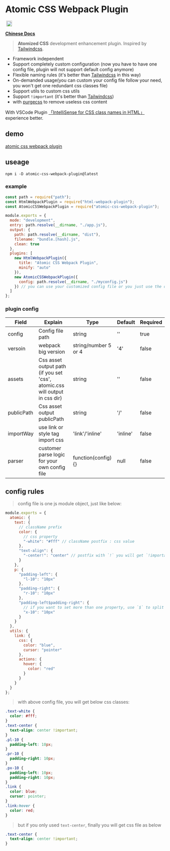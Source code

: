 # Atomic CSS Webpack Plugin

 <a href='https://www.npmjs.com/package/atomic-css-webpack-plugin' style='margin: 0 0.2rem;' />
    <img src='https://img.shields.io/npm/v/atomic-css-webpack-plugin' alt='npm version' height='18'>
  </a>

**[Chinese Docs](./README.zh.md)**

> **Atomized CSS** development enhancement plugin. Inspired by [Tailwindcss](https://www.tailwindcss.cn/).

- Framework independent
- Support completely custom configuration (now you have to have one config file, plugin will not support default config anymore)
- Flexible naming rules (it's better than [Tailwindcss](https://www.tailwindcss.cn/) in this way)
- On-demanded usage(you can custom your config file follow your need, you won't get one redundant css classes file)
- Support utils to custom css utils
- Support `!important` (it's better than [Tailwindcss](https://www.tailwindcss.cn/))
- with [purgecss](https://purgecss.com/) to remove useless css content

With VSCode Plugin [「IntelliSense for CSS class names in HTML」](https://marketplace.visualstudio.com/items?itemName=Zignd.html-css-class-completion)experience better.

## demo

[atomic css webpack plugin](https://atomic-css-webpack-plugin.vercel.app/)

## useage

`npm i -D atomic-css-webpack-plugin@latest`

### example

```javascript
const path = require("path");
const HtmlWebpackPlugin = require("html-webpack-plugin");
const AtomicCSSWebpackPlugin = require("atomic-css-webpack-plugin");

module.exports = {
  mode: "development",
  entry: path.resolve(__dirname, "./app.js"),
  output: {
    path: path.resolve(__dirname, "dist"),
    filename: "bundle.[hash].js",
    clean: true
  },
  plugins: [
    new HtmlWebpackPlugin({
      title: "Atomic CSS Webpack Plugin",
      minify: "auto"
    }),
    new AtomicCSSWebpackPlugin({
      config: path.resolve(__dirname, "./myconfig.js")
    }) // you can use your customized config file or you just use the default config
  ]
};
```

### plugin config

| Field     | Explain                                                                     | Type               | Default | Required |
| --------- | --------------------------------------------------------------------------- | ------------------ | ------- | -------- |
| config    | Config file path                                                            | string             | ''      | true     |
| versoin   | webpack big version                                                         | string/number 5 or 4 | '4'     | false     |
| assets    | Css asset output path (if you set 'css', atomic.css will output in css dir) | string             | ''      | false    |
| publicPath | Css asset output publicPath | string             | '/'      | false    |
| importWay | use link or style tag import css                                            | 'link'/'inline'    | 'inline'  | false    |
| parser    | customer parse logic for your own config file                               | function(config){} | null      | false    |

## config rules

> config file is one js module object, just like below:

```javascript
module.exports = {
  atomic: {
    text: {
      // className prefix
      color: {
        // css property
        "-white": "#fff" // className postfix : css value
      },
      "text-align": {
        "-center!": "center" // postfix with `!` you will get `!important` class
      }
    },
    p: {
      "padding-left": {
        "l-10": "10px"
      },
      "padding-right": {
        "r-10": "10px"
      },
      "padding-left$padding-right": {
        // if you want to set more than one property, use `$` to split
        "x-10": "10px"
      }
    }
  },
  utils: {
    link: {
      css: {
        color: "blue",
        cursor: "pointer"
      },
      actions: {
        hover: {
          color: "red"
        }
      }
    }
  }
};
```

> with above config file, you will get below css classes:

```css
.text-white {
  color: #fff;
}
.text-center {
  text-align: center !important;
}
.pl-10 {
  padding-left: 10px;
}
.pr-10 {
  padding-right: 10px;
}
.px-10 {
  padding-left: 10px;
  padding-right: 10px;
}
.link {
  color: blue;
  cursor: pointer;
}
.link:hover {
  color: red;
}
```

> but if you only used `text-center`, finally you will get css file as below

```css
.text-center {
  text-align: center !important;
}
```